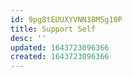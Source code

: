 ```yaml
---
id: 9pg8tEUUXYVNN38M5g10P
title: Support Self
desc: ''
updated: 1643723096366
created: 1643723096366
---
```


